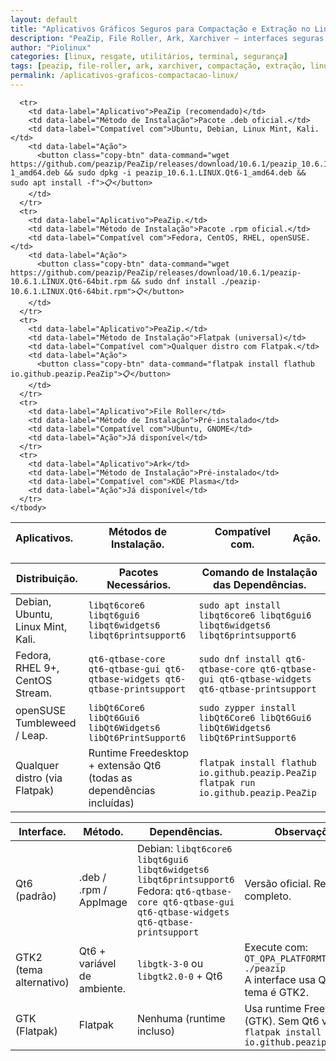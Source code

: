 ```yaml
---
layout: default
title: "Aplicativos Gráficos Seguros para Compactação e Extração no Linux"
description: "PeaZip, File Roller, Ark, Xarchiver — interfaces seguras para compactar e extrair arquivos sem risco de comandos manuais perigosos."
author: "Piolinux"
categories: [linux, resgate, utilitários, terminal, segurança]
tags: [peazip, file-roller, ark, xarchiver, compactação, extração, linux, resgate]
permalink: /aplicativos-graficos-compactacao-linux/
---
```





<section>





<div class="table-container">
  <table class="evergreen-table">
    <thead>
      <tr>
        <th>Aplicativos.</th>
        <th>Métodos de Instalação.</th>
        <th>Compatível com.</th>
        <th>Ação.</th>
      </tr>
    </thead>
    <tbody>


      
      <tr>
        <td data-label="Aplicativo">PeaZip (recomendado)</td>
        <td data-label="Método de Instalação">Pacote .deb oficial.</td>
        <td data-label="Compatível com">Ubuntu, Debian, Linux Mint, Kali.</td>
        <td data-label="Ação">
          <button class="copy-btn" data-command="wget https://github.com/peazip/PeaZip/releases/download/10.6.1/peazip_10.6.1.LINUX.Qt6-1_amd64.deb && sudo dpkg -i peazip_10.6.1.LINUX.Qt6-1_amd64.deb && sudo apt install -f">📋</button>
        </td>
      </tr>
      <tr>
        <td data-label="Aplicativo">PeaZip.</td>
        <td data-label="Método de Instalação">Pacote .rpm oficial.</td>
        <td data-label="Compatível com">Fedora, CentOS, RHEL, openSUSE.</td>
        <td data-label="Ação">
          <button class="copy-btn" data-command="wget https://github.com/peazip/PeaZip/releases/download/10.6.1/peazip-10.6.1.LINUX.Qt6-64bit.rpm && sudo dnf install ./peazip-10.6.1.LINUX.Qt6-64bit.rpm">📋</button>
        </td>
      </tr>
      <tr>
        <td data-label="Aplicativo">PeaZip.</td>
        <td data-label="Método de Instalação">Flatpak (universal)</td>
        <td data-label="Compatível com">Qualquer distro com Flatpak.</td>
        <td data-label="Ação">
          <button class="copy-btn" data-command="flatpak install flathub io.github.peazip.PeaZip">📋</button>
        </td>
      </tr>
      <tr>
        <td data-label="Aplicativo">File Roller</td>
        <td data-label="Método de Instalação">Pré-instalado</td>
        <td data-label="Compatível com">Ubuntu, GNOME</td>
        <td data-label="Ação">Já disponível</td>
      </tr>
      <tr>
        <td data-label="Aplicativo">Ark</td>
        <td data-label="Método de Instalação">Pré-instalado</td>
        <td data-label="Compatível com">KDE Plasma</td>
        <td data-label="Ação">Já disponível</td>
      </tr>
    </tbody>
  </table>
</div>

<table class="evergreen-table">
  <thead>
    <tr>
      <th>Distribuição.</th>
      <th>Pacotes Necessários.</th>
      <th>Comando de Instalação das Dependências.</th>
    </tr>
  </thead>
  <tbody>
    <tr>
      <td data-label="Distribuição">Debian, Ubuntu, Linux Mint, Kali.</td>
      <td data-label="Pacotes Necessários">
        <code>libqt6core6 libqt6gui6 libqt6widgets6 libqt6printsupport6</code>
      </td>
      <td data-label="Comando de Instalação das Dependências">
        <code>sudo apt install libqt6core6 libqt6gui6 libqt6widgets6 libqt6printsupport6</code>
      </td>
    </tr>
    <tr>
      <td data-label="Distribuição">Fedora, RHEL 9+, CentOS Stream.</td>
      <td data-label="Pacotes Necessários">
        <code>qt6-qtbase-core qt6-qtbase-gui qt6-qtbase-widgets qt6-qtbase-printsupport</code>
      </td>
      <td data-label="Comando de Instalação das Dependências">
        <code>sudo dnf install qt6-qtbase-core qt6-qtbase-gui qt6-qtbase-widgets qt6-qtbase-printsupport</code>
      </td>
    </tr>
    <tr>
      <td data-label="Distribuição">openSUSE Tumbleweed / Leap.</td>
      <td data-label="Pacotes Necessários">
        <code>libQt6Core6 libQt6Gui6 libQt6Widgets6 libQt6PrintSupport6</code>
      </td>
      <td data-label="Comando de Instalação das Dependências">
        <code>sudo zypper install libQt6Core6 libQt6Gui6 libQt6Widgets6 libQt6PrintSupport6</code>
      </td>
    </tr>
    <tr>
      <td data-label="Distribuição">Qualquer distro (via Flatpak)</td>
      <td data-label="Pacotes Necessários">
        Runtime Freedesktop + extensão Qt6 (todas as dependências incluídas)
      </td>
      <td data-label="Comando de Instalação das Dependências">
        <code>flatpak install flathub io.github.peazip.PeaZip</code><br>
        <code>flatpak run io.github.peazip.PeaZip</code>
      </td>
    </tr>
  </tbody>
</table>

<table class="evergreen-table">
  <thead>
    <tr>
      <th>Interface.</th>
      <th>Método.</th>
      <th>Dependências.</th>
      <th>Observações.</th>
    </tr>
  </thead>
  <tbody>
    <tr>
      <td data-label="Interface">Qt6 (padrão)</td>
      <td data-label="Método">.deb / .rpm / AppImage</td>
      <td data-label="Dependências">
        Debian: <code>libqt6core6 libqt6gui6 libqt6widgets6 libqt6printsupport6</code><br>
        Fedora: <code>qt6-qtbase-core qt6-qtbase-gui qt6-qtbase-widgets qt6-qtbase-printsupport</code>
      </td>
      <td data-label="Observações">Versão oficial. Requer Qt6 completo.</td>
    </tr>
    <tr>
      <td data-label="Interface">GTK2 (tema alternativo)</td>
      <td data-label="Método">Qt6 + variável de ambiente.</td>
      <td data-label="Dependências">
        <code>libgtk-3-0</code> ou <code>libgtk2.0-0</code> + Qt6
      </td>
      <td data-label="Observações">
        Execute com:<br>
        <code>QT_QPA_PLATFORMTHEME=gtk2 ./peazip</code><br>
        A interface usa Qt6, mas o tema é GTK2.
      </td>
    </tr>
    <tr>
      <td data-label="Interface">GTK (Flatpak)</td>
      <td data-label="Método">Flatpak</td>
      <td data-label="Dependências">Nenhuma (runtime incluso)</td>
      <td data-label="Observações">
        Usa runtime Freedesktop (GTK). Sem Qt6 visível.<br>
        <code>flatpak install flathub io.github.peazip.PeaZip</code>
      </td>
    </tr>
  </tbody>
</table>

</section>




